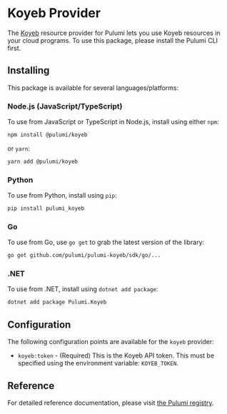 # Koyeb Provider

The [Koyeb](https://www.koyeb.com) resource provider for Pulumi lets you use Koyeb resources in your cloud programs. To use this package, please install the Pulumi CLI first.

## Installing

This package is available for several languages/platforms:

### Node.js (JavaScript/TypeScript)

To use from JavaScript or TypeScript in Node.js, install using either `npm`:

```bash
npm install @pulumi/koyeb
```

or `yarn`:

```bash
yarn add @pulumi/koyeb
```

### Python

To use from Python, install using `pip`:

```bash
pip install pulumi_koyeb
```

### Go

To use from Go, use `go get` to grab the latest version of the library:

```bash
go get github.com/pulumi/pulumi-koyeb/sdk/go/...
```

### .NET

To use from .NET, install using `dotnet add package`:

```bash
dotnet add package Pulumi.Koyeb
```

## Configuration

The following configuration points are available for the `koyeb` provider:

- `koyeb:token` - (Required) This is the Koyeb API token. This must be specified using the environment
  variable: `KOYEB_TOKEN`.

## Reference

For detailed reference documentation, please visit [the Pulumi registry](https://www.pulumi.com/registry/packages/koyeb/api-docs/).
